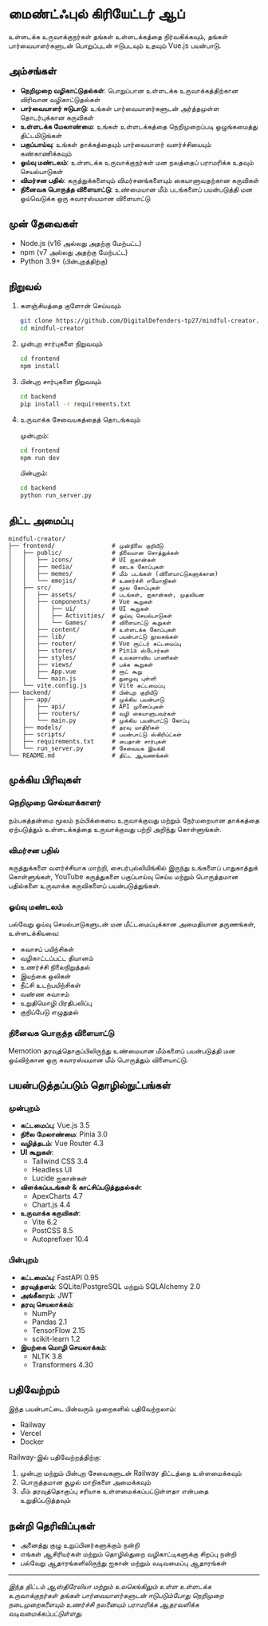 # மைண்ட்ஃபுல் கிரியேட்டர் ஆப்

உள்ளடக்க உருவாக்குநர்கள் தங்கள் உள்ளடக்கத்தை நிர்வகிக்கவும், தங்கள் பார்வையாளர்களுடன் பொறுப்புடன் ஈடுபடவும் உதவும் Vue.js பயன்பாடு.

## அம்சங்கள்

- **நெறிமுறை வழிகாட்டுதல்கள்**: பொறுப்பான உள்ளடக்க உருவாக்கத்திற்கான விரிவான வழிகாட்டுதல்கள்
- **பார்வையாளர் ஈடுபாடு**: உங்கள் பார்வையாளர்களுடன் அர்த்தமுள்ள தொடர்புக்கான கருவிகள்
- **உள்ளடக்க மேலாண்மை**: உங்கள் உள்ளடக்கத்தை நெறிமுறைப்படி ஒழுங்கமைத்து திட்டமிடுங்கள்
- **பகுப்பாய்வு**: உங்கள் தாக்கத்தையும் பார்வையாளர் வளர்ச்சியையும் கண்காணிக்கவும்
- **ஓய்வு மண்டலம்**: உள்ளடக்க உருவாக்குநர்கள் மன நலத்தைப் பராமரிக்க உதவும் செயல்பாடுகள்
- **விமர்சன பதில்**: கருத்துக்களையும் விமர்சனங்களையும் கையாளுவதற்கான கருவிகள்
- **நினைவக பொருத்த விளையாட்டு**: உண்மையான மீம் படங்களைப் பயன்படுத்தி மன ஓய்வெடுக்க ஒரு சுவாரஸ்யமான விளையாட்டு

## முன் தேவைகள்

- Node.js (v16 அல்லது அதற்கு மேற்பட்ட)
- npm (v7 அல்லது அதற்கு மேற்பட்ட)
- Python 3.9+ (பின்புறத்திற்கு)

## நிறுவல்

1. களஞ்சியத்தை குளோன் செய்யவும்
   ```bash
   git clone https://github.com/DigitalDefenders-tp27/mindful-creator.git
   cd mindful-creator
   ```

2. முன்புற சார்புகளை நிறுவவும்
   ```bash
   cd frontend
   npm install
   ```

3. பின்புற சார்புகளை நிறுவவும்
   ```bash
   cd backend
   pip install -r requirements.txt
   ```

4. உருவாக்க சேவையகத்தைத் தொடங்கவும்

   முன்புறம்:
   ```bash
   cd frontend
   npm run dev
   ```

   பின்புறம்:
   ```bash
   cd backend
   python run_server.py
   ```

## திட்ட அமைப்பு

```
mindful-creator/
├── frontend/                # முன்நிலை குறியீடு
│   ├── public/              # நிலையான சொத்துக்கள்
│   │   ├── icons/           # UI ஐகான்கள்
│   │   ├── media/           # ஊடக கோப்புகள்
│   │   ├── memes/           # மீம் படங்கள் (விளையாட்டுகளுக்கான)
│   │   └── emojis/          # உணர்ச்சி எமோஜிகள்
│   ├── src/                 # மூல கோப்புகள்
│   │   ├── assets/          # படங்கள், ஐகான்கள், முதலியன
│   │   ├── components/      # Vue கூறுகள்
│   │   │   ├── ui/          # UI கூறுகள்
│   │   │   ├── Activities/  # ஓய்வு செயல்பாடுகள்
│   │   │   └── Games/       # விளையாட்டு கூறுகள்
│   │   ├── content/         # உள்ளடக்க கோப்புகள்
│   │   ├── lib/             # பயன்பாட்டு நூலகங்கள்
│   │   ├── router/          # Vue ரூட்டர் கட்டமைப்பு
│   │   ├── stores/          # Pinia ஸ்டோர்கள்
│   │   ├── styles/          # உலகளாவிய பாணிகள்
│   │   ├── views/           # பக்க கூறுகள்
│   │   ├── App.vue          # ரூட் கூறு
│   │   └── main.js          # நுழைவு புள்ளி
│   └── vite.config.js       # Vite கட்டமைப்பு
├── backend/                 # பின்புற குறியீடு
│   ├── app/                 # முக்கிய பயன்பாடு
│   │   ├── api/             # API முனைப்புகள்
│   │   ├── routers/         # வழி கையாளுபவர்கள்
│   │   └── main.py          # முக்கிய பயன்பாட்டு கோப்பு
│   ├── models/              # தரவு மாதிரிகள்
│   ├── scripts/             # பயன்பாட்டு ஸ்கிரிப்ட்கள்
│   ├── requirements.txt     # பைதான் சார்புகள்
│   └── run_server.py        # சேவையக இயக்கி
└── README.md                # திட்ட ஆவணங்கள்
```

## முக்கிய பிரிவுகள்

### நெறிமுறை செல்வாக்காளர்
நம்பகத்தன்மை மூலம் நம்பிக்கையை உருவாக்குவது மற்றும் நேர்மறையான தாக்கத்தை ஏற்படுத்தும் உள்ளடக்கத்தை உருவாக்குவது பற்றி அறிந்து கொள்ளுங்கள்.

### விமர்சன பதில்
கருத்துக்களை வளர்ச்சியாக மாற்றி, சைபர்புல்லியிங்கில் இருந்து உங்களைப் பாதுகாத்துக் கொள்ளுங்கள், YouTube கருத்துகளை பகுப்பாய்வு செய்ய மற்றும் பொருத்தமான பதில்களை உருவாக்க கருவிகளைப் பயன்படுத்துங்கள்.

### ஓய்வு மண்டலம்
பல்வேறு ஓய்வு செயல்பாடுகளுடன் மன மீட்டமைப்புக்கான அமைதியான தருணங்கள், உள்ளடக்கியவை:
- சுவாசப் பயிற்சிகள்
- வழிகாட்டப்பட்ட தியானம்
- உணர்ச்சி நிலைநிறுத்தல்
- இயற்கை ஒலிகள்
- நீட்சி உடற்பயிற்சிகள்
- வண்ண சுவாசம்
- உறுதிமொழி பிரதிபலிப்பு
- குறிப்பேடு எழுதுதல்

### நினைவக பொருத்த விளையாட்டு
Memotion தரவுத்தொகுப்பிலிருந்து உண்மையான மீம்களைப் பயன்படுத்தி மன ஓய்விற்கான ஒரு சுவாரஸ்யமான மீம் பொருத்தும் விளையாட்டு.

## பயன்படுத்தப்படும் தொழில்நுட்பங்கள்

### முன்புறம்
- **கட்டமைப்பு**: Vue.js 3.5
- **நிலை மேலாண்மை**: Pinia 3.0
- **வழித்தடம்**: Vue Router 4.3
- **UI கூறுகள்**: 
  - Tailwind CSS 3.4
  - Headless UI
  - Lucide ஐகான்கள்
- **விளக்கப்படங்கள் & காட்சிப்படுத்துதல்கள்**:
  - ApexCharts 4.7
  - Chart.js 4.4
- **உருவாக்க கருவிகள்**: 
  - Vite 6.2
  - PostCSS 8.5
  - Autoprefixer 10.4

### பின்புறம்
- **கட்டமைப்பு**: FastAPI 0.95
- **தரவுத்தளம்**: SQLite/PostgreSQL மற்றும் SQLAlchemy 2.0
- **அங்கீகாரம்**: JWT
- **தரவு செயலாக்கம்**: 
  - NumPy
  - Pandas 2.1
  - TensorFlow 2.15
  - scikit-learn 1.2
- **இயற்கை மொழி செயலாக்கம்**:
  - NLTK 3.8
  - Transformers 4.30

## பதிவேற்றம்

இந்த பயன்பாட்டை பின்வரும் முறைகளில் பதிவேற்றலாம்:
- Railway
- Vercel
- Docker

Railway-இல் பதிவேற்றத்திற்கு:
1. முன்புற மற்றும் பின்புற சேவைகளுடன் Railway திட்டத்தை உள்ளமைக்கவும்
2. பொருத்தமான சூழல் மாறிகளை அமைக்கவும்
3. மீம் தரவுத்தொகுப்பு சரியாக உள்ளமைக்கப்பட்டுள்ளதா என்பதை உறுதிப்படுத்தவும்

## நன்றி தெரிவிப்புகள்

- அனைத்து குழு உறுப்பினர்களுக்கும் நன்றி
- எங்கள் ஆசிரியர்கள் மற்றும் தொழில்துறை வழிகாட்டிகளுக்கு சிறப்பு நன்றி
- பல்வேறு ஆதாரங்களிலிருந்து ஐகான் மற்றும் வடிவமைப்பு ஆதாரங்கள்

---

*இந்த திட்டம் ஆஸ்திரேலியா மற்றும் உலகெங்கிலும் உள்ள உள்ளடக்க உருவாக்குநர்கள் தங்கள் பார்வையாளர்களுடன் ஈடுபடும்போது நெறிமுறை நடைமுறைகளையும் உணர்ச்சி நலனையும் பராமரிக்க ஆதரவளிக்க வடிவமைக்கப்பட்டுள்ளது.* 
